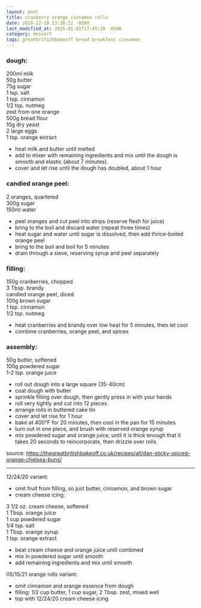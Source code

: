 ```yaml
---
layout: post
title: cranberry orange cinnamon rolls
date: 2020-12-10 13:30:22 -0500
last_modified_at: 2025-01-02T17:45:20 -0500
category: dessert
tags: greatbritishbakeoff bread breakfast cinnamon
---
```

### dough:

200ml milk  
50g butter  
75g sugar  
1 tsp. salt  
1 tsp. cinnamon  
1/2 tsp. nutmeg  
zest from one orange  
500g bread flour  
10g dry yeast  
2 large eggs  
1 tsp. orange extract  
* heat milk and butter until melted
* add to mixer with remaining ingredients and mix until the dough is smooth and elastic (about 7 minutes).
* cover and let rise until the dough has doubled, about 1 hour

### candied orange peel:

2 oranges, quartered  
300g sugar  
150ml water  
* peel oranges and cut peel into strips (reserve flesh for juice)
* bring to the boil and discard water (repeat three times)
* heat sugar and water until sugar is dissolved, then add thrice-boiled orange peel
* bring to the boil and boil for 5 minutes
* drain through a sieve, reserving syrup and peel separately

### filling:

150g cranberries, chopped  
3 Tbsp. brandy  
candied orange peel, diced  
100g brown sugar  
1 tsp. cinnamon  
1/2 tsp. nutmeg  
* heat cranberries and brandy over low heat for 5 minutes, then let cool
* combine cranberries, orange peel, and spices

### assembly:

50g butter, softened  
100g powdered sugar  
1-2 tsp. orange juice   
* roll out dough into a large square (35-40cm)
* coat dough with butter
* sprinkle filling over dough, then gently press in with your hands
* roll very tightly and cut into 12 pieces
* arrange rolls in buttered cake tin
* cover and let rise for 1 hour
* bake at 400°F for 20 minutes, then cool in the pan for 15 minutes
* turn out in one piece, and brush with reserved orange syrup
* mix powdered sugar and orange juice, until it is thick enough that it takes 20 seconds to reincorporate, then drizzle over rolls

source: <https://thegreatbritishbakeoff.co.uk/recipes/all/dan-sticky-spiced-orange-chelsea-buns/>

---

12/24/20 variant:
* omit fruit from filling, so just butter, cinnamon, and brown sugar
* cream cheese icing:

3 1/2 oz. cream cheese, softened  
1 Tbsp. orange juice  
1 cup powdered sugar  
1/4 tsp. salt  
1 Tbsp. orange syrup  
1 tsp. orange extract
* beat cream cheese and orange juice until combined
* mix in powdered sugar until smooth
* add remaining ingredients and mix until smooth

05/15/21 orange rolls variant:
* omit cinnamon and orange essence from dough
* filling: 1/2 cup butter, 1 cup sugar, 2 Tbsp. zest, mixed well
* top with 12/24/20 cream cheese icing

